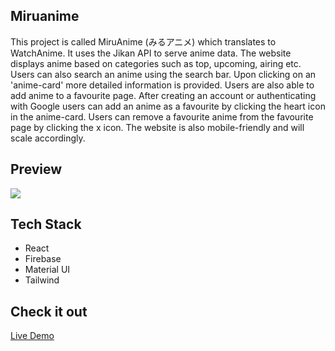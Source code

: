 ## Miruanime
This project is called MiruAnime (みるアニメ) which translates to WatchAnime. It uses the Jikan API to serve anime data. The website displays anime based on categories such as top, upcoming, airing etc. Users can also search an anime using the search bar. Upon clicking on an 'anime-card' more detailed information is provided. Users are also able to add anime to a favourite page. After creating an account or authenticating with Google users can add an anime as a favourite by clicking the heart icon in the anime-card. Users can remove a favourite anime from the favourite page by clicking the x icon. The website is also mobile-friendly and will scale accordingly.

## Preview
![](https://api.pikwy.com/web/64e60f562f688f1f5b29d431.jpg)

## Tech Stack
* React
* Firebase
* Material UI
* Tailwind

## Check it out
[Live Demo](https://www.miruanime.co.uk/)

